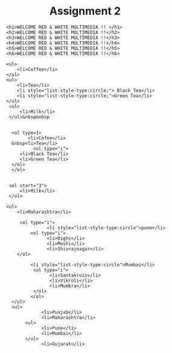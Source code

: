 <html>

<head>

</head>

<body>
          <h1 align="center">Assignment 2</h1>
      
          <h1>WELCOME RED & WHITE MULTIMEDIA !! </h1>
          <h2>WELCOME RED & WHITE MULTIMEDIA !!</h2>
          <h3>WELCOME RED & WHITE MULTIMEDIA !!</h3>
          <h4>WELCOME RED & WHITE MULTIMEDIA !!</h4>
          <h5>WELCOME RED & WHITE MULTIMEDIA !!</h5>
          <h6>WELCOME RED & WHITE MULTIMEDIA !!</h6>

          <ul>
              <li>Coffee</li>
          </ul>
          <ul>
              <li>Tea</li>
              <li style="list-style-type:circle;"> Black Tea</li>
              <li style="list-style-type:circle;">Green Tea</li>
          </ul>
           <ul>
               <li>Milk</li>
           </ul>&nbsp&nbsp


            <ol type=1>
                  <li>Cofee</li>
            &nbsp<li>Tea</li>
                    <ol type="i">
               <li>Black Tea</li>
               <li>Green Tea</li>
            </ol>
            </ol>
  
          
           <ol start="3">
               <li>Milk</li>
           </ol>

          <ul>
              <li>Maharashtra</li>
              
               <ol type="i">
                         <li style="list-style-type:circle">pune</li>
                   <ol type="i">
                         <li>Dighi</li>
                         <li>Moshi</li>
                         <li>Shivrajnagar</li>
              </ol>
                    
                   <li style="list-style-type:circle">Mumbai</li>
                    <ol type="i">
                          <li>Santakruiz</li>
                          <li>Vikroli</li>
                          <li>Mumbra</li>
                    </ol>
                   </ol>
            </ul>            
            <ul>
                       <li>Punjab</li>
                       <li>Maharashtra</li>
                 <ul>
                       <li>Pune</li>
                       <li>Mumbai</li>
                 </ul>
                       <li>Gujarat</li>


</body>
</html>
            </ul> 
          
         
</body>

</html>
